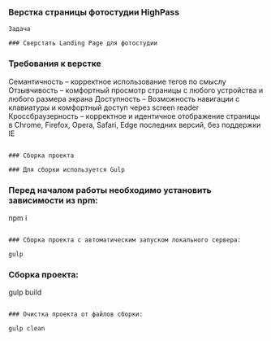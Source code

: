 ### Верстка страницы фотостудии HighPass
```
Задача

### Сверстать Landing Page для фотостудии
```

### Требования к верстке

Семантичность – корректное использование тегов по смыслу
Отзывчивость – комфортный просмотр страницы с любого устройства и любого размера экрана
Доступность – Возможность навигации с клавиатуры и комфортный доступ через screen reader
Кроссбраузерность – корректное и идентичное отображение страницы в Chrome, Firefox, Opera, Safari, Edge последних версий, без поддержки IE
```

### Сборка проекта

### Для сборки используется Gulp
```

### Перед началом работы необходимо установить зависимости из npm:

npm i
```

### Сборка проекта с автоматическим запуском локального сервера:

gulp
```

### Сборка проекта:

gulp build
```

### Очистка проекта от файлов сборки:

gulp clean
